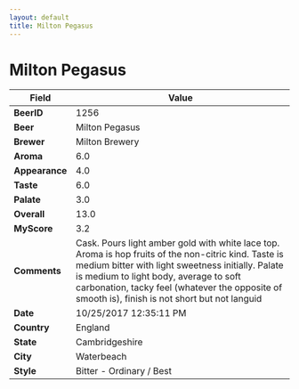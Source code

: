 ```yaml
---
layout: default
title: Milton Pegasus
---
```


# Milton Pegasus

| Field         | Value     |
|---------------|-----------|
| **BeerID** | 1256 |
| **Beer** | Milton Pegasus |
| **Brewer** | Milton Brewery |
| **Aroma** | 6.0 |
| **Appearance** | 4.0 |
| **Taste** | 6.0 |
| **Palate** | 3.0 |
| **Overall** | 13.0 |
| **MyScore** | 3.2 |
| **Comments** | Cask. Pours light amber gold with white lace top. Aroma is hop fruits of the non-citric kind. Taste is medium bitter with light sweetness initially. Palate is medium to light body, average to soft carbonation, tacky feel &#40;whatever the opposite of smooth is&#41;, finish is not short but not languid  |
| **Date** | 10/25/2017 12:35:11 PM |
| **Country** | England |
| **State** | Cambridgeshire |
| **City** | Waterbeach |
| **Style** | Bitter - Ordinary / Best |
